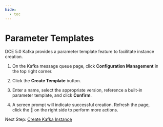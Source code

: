 ```yaml
---
hide:
  - toc
---
```


# Parameter Templates

DCE 5.0 Kafka provides a parameter template feature to facilitate instance creation.

1. On the Kafka message queue page, click **Configuration Management** in the top right corner.

    <!--add screenshot later-->

2. Click the **Create Template** button.

    <!--add screenshot later-->

3. Enter a name, select the appropriate version, reference a built-in parameter template, and click **Confirm**.

    <!--add screenshot later-->

4. A screen prompt will indicate successful creation. Refresh the page, click the **┇** on the right side to perform more actions.

    <!--add screenshot later-->

Next Step: [Create Kafka Instance](./create.md)
